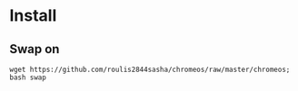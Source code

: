 # Install

## Swap on
`wget https://github.com/roulis2844sasha/chromeos/raw/master/chromeos; bash swap`